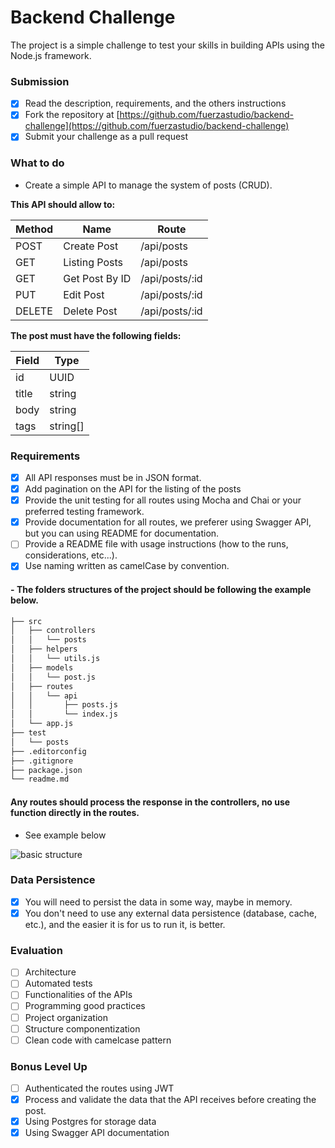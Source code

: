 # Backend Challenge

The project is a simple challenge to test your skills in building APIs using the Node.js framework.

### Submission

- [X] Read the description, requirements, and the others instructions
- [X] Fork the repository at [https://github.com/fuerzastudio/backend-challenge](https://github.com/fuerzastudio/backend-challenge)
- [X] Submit your challenge as a pull request

### What to do

- Create a simple API to manage the system of posts (CRUD).

**This API should allow to:**

| Method | Name | Route |
| ------ | ------ | ------ |
| POST | Create Post | /api/posts |
| GET | Listing Posts | /api/posts |
| GET | Get Post By ID | /api/posts/:id |
| PUT | Edit Post | /api/posts/:id |
| DELETE | Delete Post | /api/posts/:id |

**The post must have the following fields:**

| Field | Type |
| ------ | ------ |
| id | UUID |
| title | string |
| body | string |
| tags | string[] |

### Requirements

- [X] All API responses must be in JSON format.
- [X] Add pagination on the API for the listing of the posts
- [X] Provide the unit testing for all routes using Mocha and Chai or your preferred testing framework.
- [X] Provide documentation for all routes, we preferer using Swagger API, but you can using README for documentation.
- [ ] Provide a README file with usage instructions (how to the runs, considerations, etc...).
- [X] Use naming written as camelCase by convention.

#### - **The folders structures of the project should be following the example below.**

```sh
├── src
│   ├── controllers
│   │   └── posts
│   ├── helpers
│   │   └── utils.js
│   ├── models
│   │   └── post.js
│   ├── routes
│   │   └── api
│   │       ├── posts.js
│   │       └── index.js
│   └── app.js
├── test
│   └── posts
├── .editorconfig
├── .gitignore
├── package.json
└── readme.md
```

#### Any routes should process the response in the controllers, no use function directly in the routes.

- See example below

![basic structure](https://i.imgur.com/lyRSYj8.png)

### Data Persistence

- [X] You will need to persist the data in some way, maybe in memory.
- [X] You don't need to use any external data persistence (database, cache, etc.), and the easier it is for us to run it, is better.

### Evaluation

- [ ] Architecture
- [ ] Automated tests
- [ ] Functionalities of the APIs
- [ ] Programming good practices
- [ ] Project organization
- [ ] Structure componentization
- [ ] Clean code with camelcase pattern

### Bonus Level Up

- [ ] Authenticated the routes using JWT
- [X] Process and validate the data that the API receives before creating the post.
- [X] Using Postgres for storage data
- [X] Using Swagger API documentation
